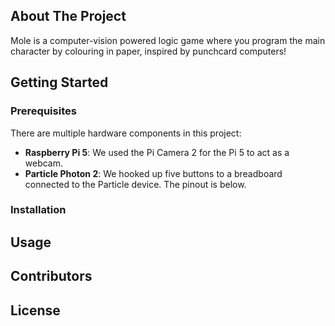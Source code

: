 ## About The Project

Mole is a computer-vision powered logic game where you program the main character by colouring in paper, inspired by punchcard computers!

## Getting Started

### Prerequisites

There are multiple hardware components in this project:

<ul>
  <li><strong>Raspberry Pi 5</strong>: We used the Pi Camera 2 for the Pi 5 to act as a webcam.</li>
  <li><strong>Particle Photon 2</strong>: We hooked up five buttons to a breadboard connected to the Particle device. The pinout is below.</li>
</ul>



### Installation

## Usage

## Contributors

## License


